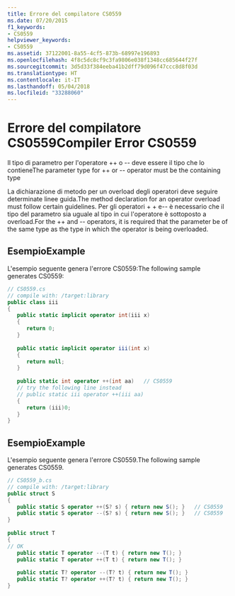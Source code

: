 ```yaml
---
title: Errore del compilatore CS0559
ms.date: 07/20/2015
f1_keywords:
- CS0559
helpviewer_keywords:
- CS0559
ms.assetid: 37122001-8a55-4cf5-873b-68997e196893
ms.openlocfilehash: 4f8c5dc8cf9c3fa9806e038f1348cc685644f27f
ms.sourcegitcommit: 3d5d33f384eeba41b2dff79d096f47ccc8d8f03d
ms.translationtype: HT
ms.contentlocale: it-IT
ms.lasthandoff: 05/04/2018
ms.locfileid: "33288060"
---
```

# <a name="compiler-error-cs0559"></a><span data-ttu-id="3b470-102">Errore del compilatore CS0559</span><span class="sxs-lookup"><span data-stu-id="3b470-102">Compiler Error CS0559</span></span>
<span data-ttu-id="3b470-103">Il tipo di parametro per l'operatore ++ o -- deve essere il tipo che lo contiene</span><span class="sxs-lookup"><span data-stu-id="3b470-103">The parameter type for ++ or -- operator must be the containing type</span></span>  
  
 <span data-ttu-id="3b470-104">La dichiarazione di metodo per un overload degli operatori deve seguire determinate linee guida.</span><span class="sxs-lookup"><span data-stu-id="3b470-104">The method declaration for an operator overload must follow certain guidelines.</span></span> <span data-ttu-id="3b470-105">Per gli operatori + + e-- è necessario che il tipo del parametro sia uguale al tipo in cui l'operatore è sottoposto a overload.</span><span class="sxs-lookup"><span data-stu-id="3b470-105">For the ++ and -- operators, it is required that the parameter be of the same type as the type in which the operator is being overloaded.</span></span>  
  
## <a name="example"></a><span data-ttu-id="3b470-106">Esempio</span><span class="sxs-lookup"><span data-stu-id="3b470-106">Example</span></span>  
 <span data-ttu-id="3b470-107">L'esempio seguente genera l'errore CS0559:</span><span class="sxs-lookup"><span data-stu-id="3b470-107">The following sample generates CS0559:</span></span>  
  
```csharp  
// CS0559.cs  
// compile with: /target:library  
public class iii  
{  
   public static implicit operator int(iii x)  
   {  
      return 0;  
   }  
  
   public static implicit operator iii(int x)  
   {  
      return null;  
   }  
  
   public static int operator ++(int aa)   // CS0559  
   // try the following line instead  
   // public static iii operator ++(iii aa)  
   {  
      return (iii)0;  
   }  
}  
```  
  
## <a name="example"></a><span data-ttu-id="3b470-108">Esempio</span><span class="sxs-lookup"><span data-stu-id="3b470-108">Example</span></span>  
 <span data-ttu-id="3b470-109">L'esempio seguente genera l'errore CS0559.</span><span class="sxs-lookup"><span data-stu-id="3b470-109">The following sample generates CS0559.</span></span>  
  
```csharp  
// CS0559_b.cs  
// compile with: /target:library  
public struct S  
{  
   public static S operator ++(S? s) { return new S(); }   // CS0559  
   public static S operator --(S? s) { return new S(); }   // CS0559  
}  
  
public struct T  
{  
// OK  
   public static T operator --(T t) { return new T(); }  
   public static T operator ++(T t) { return new T(); }  
  
   public static T? operator --(T? t) { return new T(); }  
   public static T? operator ++(T? t) { return new T(); }  
}  
```
